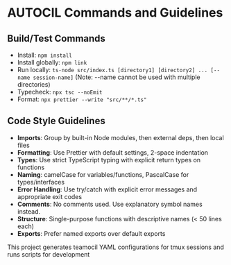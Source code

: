 # AUTOCIL Commands and Guidelines

## Build/Test Commands
- Install: `npm install`
- Install globally: `npm link`
- Run locally: `ts-node src/index.ts [directory1] [directory2] ... [--name session-name]` (Note: --name cannot be used with multiple directories)
- Typecheck: `npx tsc --noEmit`
- Format: `npx prettier --write "src/**/*.ts"`

## Code Style Guidelines
- **Imports**: Group by built-in Node modules, then external deps, then local files
- **Formatting**: Use Prettier with default settings, 2-space indentation
- **Types**: Use strict TypeScript typing with explicit return types on functions
- **Naming**: camelCase for variables/functions, PascalCase for types/interfaces
- **Error Handling**: Use try/catch with explicit error messages and appropriate exit codes
- **Comments**: No comments used. Use explanatory symbol names instead.
- **Structure**: Single-purpose functions with descriptive names (< 50 lines each)
- **Exports**: Prefer named exports over default exports

This project generates teamocil YAML configurations for tmux sessions and runs scripts for development
